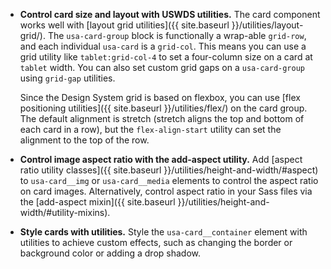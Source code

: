 - **Control card size and layout with USWDS utilities.** The card component works well with [layout grid utilities]({{ site.baseurl }}/utilities/layout-grid/). The `usa-card-group` block is functionally a wrap-able `grid-row`, and each individual `usa-card` is a `grid-col`. This means you can use a grid utility like `tablet:grid-col-4` to set a four-column size on a card at `tablet` width. You can also set custom grid gaps on a `usa-card-group` using `grid-gap` utilities.

    Since the Design System grid is based on flexbox, you can use [flex positioning utilities]({{ site.baseurl }}/utilities/flex/) on the card group. The default alignment is stretch (stretch aligns the top and bottom of each card in a row), but the `flex-align-start` utility can set the alignment to the top of the row.
- **Control image aspect ratio with the add-aspect utility.** Add [aspect ratio utility classes]({{ site.baseurl }}/utilities/height-and-width/#aspect) to `usa-card__img` or `usa-card__media` elements to control the aspect ratio on card images. Alternatively, control aspect ratio in your Sass files via the [add-aspect mixin]({{ site.baseurl }}/utilities/height-and-width/#utility-mixins).
- **Style cards with utilities.** Style the `usa-card__container` element with utilities to achieve custom effects, such as changing the border or background color or adding a drop shadow.
